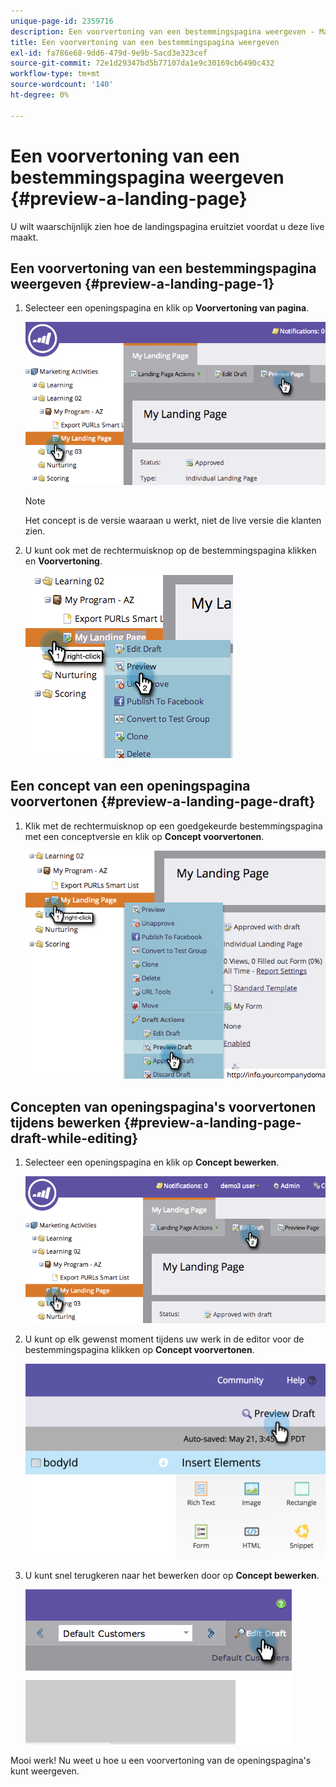 ```yaml
---
unique-page-id: 2359716
description: Een voorvertoning van een bestemmingspagina weergeven - Marketo-documenten - Productdocumentatie
title: Een voorvertoning van een bestemmingspagina weergeven
exl-id: fa786e68-9dd6-479d-9e9b-5acd3e323cef
source-git-commit: 72e1d29347bd5b77107da1e9c30169cb6490c432
workflow-type: tm+mt
source-wordcount: '140'
ht-degree: 0%

---
```


# Een voorvertoning van een bestemmingspagina weergeven {#preview-a-landing-page}

U wilt waarschijnlijk zien hoe de landingspagina eruitziet voordat u deze live maakt.

## Een voorvertoning van een bestemmingspagina weergeven {#preview-a-landing-page-1}

1. Selecteer een openingspagina en klik op **Voorvertoning van pagina**.

   ![](assets/image2014-9-16-16-3a21-3a10.png)

   >[!NOTE]
   >
   >Het concept is de versie waaraan u werkt, niet de live versie die klanten zien.

1. U kunt ook met de rechtermuisknop op de bestemmingspagina klikken en **Voorvertoning**.

   ![](assets/image2014-9-17-10-3a9-3a49.png)

## Een concept van een openingspagina voorvertonen {#preview-a-landing-page-draft}

1. Klik met de rechtermuisknop op een goedgekeurde bestemmingspagina met een conceptversie en klik op **Concept voorvertonen**.

   ![](assets/image2014-9-17-10-3a9-3a56.png)

## Concepten van openingspagina&#39;s voorvertonen tijdens bewerken {#preview-a-landing-page-draft-while-editing}

1. Selecteer een openingspagina en klik op **Concept bewerken**.

   ![](assets/image2014-9-17-10-3a10-3a4.png)

1. U kunt op elk gewenst moment tijdens uw werk in de editor voor de bestemmingspagina klikken op **Concept voorvertonen**.

   ![](assets/image2015-5-21-15-3a48-3a59.png)

1. U kunt snel terugkeren naar het bewerken door op **Concept bewerken**.

   ![](assets/image2014-9-17-10-3a10-3a20.png)

Mooi werk! Nu weet u hoe u een voorvertoning van de openingspagina&#39;s kunt weergeven.
